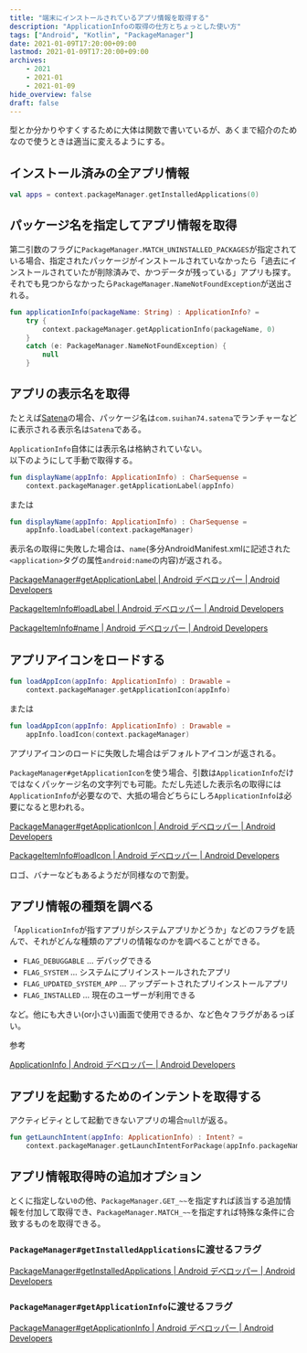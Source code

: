 ```yaml
---
title: "端末にインストールされているアプリ情報を取得する"
description: "ApplicationInfoの取得の仕方とちょっとした使い方"
tags: ["Android", "Kotlin", "PackageManager"]
date: 2021-01-09T17:20:00+09:00
lastmod: 2021-01-09T17:20:00+09:00
archives:
    - 2021
    - 2021-01
    - 2021-01-09
hide_overview: false
draft: false
---
```


型とか分かりやすくするために大体は関数で書いているが、あくまで紹介のためなので使うときは適当に変えるようにする。

## インストール済みの全アプリ情報

```kt:インストール済みの全アプリ情報.kt
val apps = context.packageManager.getInstalledApplications(0)
```

## パッケージ名を指定してアプリ情報を取得

第二引数のフラグに`PackageManager.MATCH_UNINSTALLED_PACKAGES`が指定されている場合、指定されたパッケージがインストールされていなかったら「過去にインストールされていたが削除済みで、かつデータが残っている」アプリも探す。  
それでも見つからなかったら`PackageManager.NameNotFoundException`が送出される。

```kt:パッケージ名からアプリ情報を取得.kt
fun applicationInfo(packageName: String) : ApplicationInfo? =
    try {
        context.packageManager.getApplicationInfo(packageName, 0)
    }
    catch (e: PackageManager.NameNotFoundException) {
        null
    }
```

## アプリの表示名を取得

たとえば[Satena](https://play.google.com/store/apps/details?id=com.suihan74.satena)の場合、パッケージ名は`com.suihan74.satena`でランチャーなどに表示される表示名は`Satena`である。

`ApplicationInfo`自体には表示名は格納されていない。  
以下のようにして手動で取得する。

```kt:アプリの表示名.kt
fun displayName(appInfo: ApplicationInfo) : CharSequense =
    context.packageManager.getApplicationLabel(appInfo)
```

または

```kt:アプリの表示名(別の方法).kt
fun displayName(appInfo: ApplicationInfo) : CharSequense =
    appInfo.loadLabel(context.packageManager)
```

表示名の取得に失敗した場合は、`name`(多分AndroidManifest.xmlに記述された`<application>`タグの属性`android:name`の内容)が返される。

[PackageManager#getApplicationLabel | Android デベロッパー | Android Developers](https://developer.android.com/reference/android/content/pm/PackageManager#getApplicationLabel(android.content.pm.ApplicationInfo))

[PackageItemInfo#loadLabel | Android デベロッパー | Android Developers](https://developer.android.com/reference/android/content/pm/PackageItemInfo#loadLabel(android.content.pm.PackageManager))

[PackageItemInfo#name | Android デベロッパー | Android Developers](https://developer.android.com/reference/android/content/pm/PackageItemInfo#name)

## アプリアイコンをロードする

```kt:アプリアイコンをロード.kt
fun loadAppIcon(appInfo: ApplicationInfo) : Drawable =
    context.packageManager.getApplicationIcon(appInfo)
```

または

```kt:アプリアイコンをロード(別の方法).kt
fun loadAppIcon(appInfo: ApplicationInfo) : Drawable =
    appInfo.loadIcon(context.packageManager)
```

アプリアイコンのロードに失敗した場合はデフォルトアイコンが返される。

`PackageManager#getApplicationIcon`を使う場合、引数は`ApplicationInfo`だけではなくパッケージ名の文字列でも可能。ただし先述した表示名の取得には`ApplicationInfo`が必要なので、大抵の場合どちらにしろ`ApplicationInfo`は必要になると思われる。

[PackageManager#getApplicationIcon | Android デベロッパー | Android Developers](https://developer.android.com/reference/android/content/pm/PackageManager#getApplicationIcon(android.content.pm.ApplicationInfo))

[PackageItemInfo#loadIcon | Android デベロッパー | Android Developers](https://developer.android.com/reference/android/content/pm/PackageItemInfo#loadIcon(android.content.pm.PackageManager))

ロゴ、バナーなどもあるようだが同様なので割愛。

## アプリ情報の種類を調べる

「`ApplicationInfo`が指すアプリがシステムアプリかどうか」などのフラグを読んで、それがどんな種類のアプリの情報なのかを調べることができる。

- `FLAG_DEBUGGABLE` ... デバッグできる
- `FLAG_SYSTEM` ... システムにプリインストールされたアプリ
- `FLAG_UPDATED_SYSTEM_APP` ... アップデートされたプリインストールアプリ
- `FLAG_INSTALLED` ... 現在のユーザーが利用できる

など。他にも大きい(or小さい)画面で使用できるか、など色々フラグがあるっぽい。

参考

[ApplicationInfo | Android デベロッパー | Android Developers](https://developer.android.com/reference/android/content/pm/ApplicationInfo.html#FLAG_ALLOW_BACKUP)

## アプリを起動するためのインテントを取得する

アクティビティとして起動できないアプリの場合`null`が返る。

```kt
fun getLaunchIntent(appInfo: ApplicationInfo) : Intent? =
    context.packageManager.getLaunchIntentForPackage(appInfo.packageName)
```

## アプリ情報取得時の追加オプション

とくに指定しない`0`の他、`PackageManager.GET_~~`を指定すれば該当する追加情報を付加して取得でき、`PackageManager.MATCH_~~`を指定すれば特殊な条件に合致するものを取得できる。

### `PackageManager#getInstalledApplications`に渡せるフラグ

[PackageManager#getInstalledApplications | Android デベロッパー | Android Developers](https://developer.android.com/reference/android/content/pm/PackageManager#getInstalledApplications(int))

### `PackageManager#getApplicationInfo`に渡せるフラグ

[PackageManager#getApplicationInfo | Android デベロッパー | Android Developers](https://developer.android.com/reference/android/content/pm/PackageManager#getApplicationInfo(java.lang.String,%20int))
